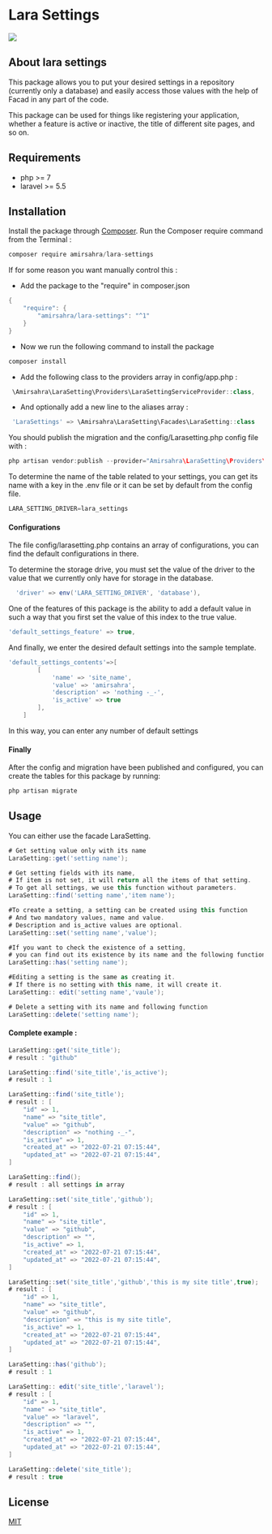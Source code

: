 # Lara Settings

![](https://s6.uupload.ir/files/resize_github.comamirsahra_q18f.jpg)

## About lara settings

This package allows you to put your desired settings in a repository (currently only a database) and easily access those values with the help of Facad in any part of the code.

This package can be used for things like registering your application, whether a feature is active or inactive, the title of different site pages, and so on.

## Requirements
- php >= 7
- laravel >= 5.5

## Installation
Install the package through  [Composer](http://getcomposer.org/).
Run the Composer require command from the Terminal :
```gradle
composer require amirsahra/lara-settings
```
If for some reason you want manually control this :
- Add the package to the "require" in composer.json 
```gradle
{
    "require": {
        "amirsahra/lara-settings": "^1"
    }
}
```
- Now we run the following command to install the package
```gradle
composer install
```

- Add the following class to the providers array in config/app.php :
```gradle
 \Amirsahra\LaraSetting\Providers\LaraSettingServiceProvider::class,
```
- And optionally add a new line to the aliases array :
```gradle
 'LaraSettings' => \Amirsahra\LaraSetting\Facades\LaraSetting::class
```

You should publish the migration and the config/Larasetting.php config file with :
```gradle
php artisan vendor:publish --provider="Amirsahra\LaraSetting\Providers\LaraSettingServiceProvider" --tag=lara-settings
```
To determine the name of the table related to your settings, you can get its name with a key in the .env file or it can be set by default from the config file.
```gradle
LARA_SETTING_DRIVER=lara_settings
```
#### Configurations
The file config/larasetting.php contains an array of configurations, you can find the default configurations in there.

To determine the storage drive, you must set the value of the driver to the value that we currently only have for storage in the database.
```gradle
  'driver' => env('LARA_SETTING_DRIVER', 'database'),
```
One of the features of this package is the ability to add a default value in such a way that you first set the value of this index to the true value.
```gradle
'default_settings_feature' => true,
```
And finally, we enter the desired default settings into the sample template.
```gradle
'default_settings_contents'=>[
        [
			'name' => 'site_name',
			'value' => 'amirsahra', 
			'description' => 'nothing -_-',
			'is_active' => true
		],
    ]
```
In this way, you can enter any number of default settings

 #### Finally
After the config and migration have been published and configured, you can create the tables for this package by running:
```gradle
php artisan migrate
```
## Usage

You can either use the facade LaraSetting.
```gradle
# Get setting value only with its name
LaraSetting::get('setting name');

# Get setting fields with its name, 
# If item is not set, it will return all the items of that setting.
# To get all settings, we use this function without parameters.
LaraSetting::find('setting name','item name');

#To create a setting, a setting can be created using this function
# And two mandatory values, name and value.
# Description and is_active values are optional.
LaraSetting::set('setting name','value');

#If you want to check the existence of a setting, 
# you can find out its existence by its name and the following function.
LaraSetting::has('setting name');

#Editing a setting is the same as creating it.
# If there is no setting with this name, it will create it.
LaraSetting:: edit('setting name','vaule');

# Delete a setting with its name and following function
LaraSetting::delete('setting name');
```

#### Complete example :

```gradle
LaraSetting::get('site_title');
# result : "github"

LaraSetting::find('site_title','is_active');
# result : 1

LaraSetting::find('site_title');
# result : [
	"id" => 1,
	"name" => "site_title",
	"value" => "github",
	"description" => "nothing -_-",
	"is_active" => 1,
	"created_at" => "2022-07-21 07:15:44",
	"updated_at" => "2022-07-21 07:15:44",
]

LaraSetting::find();
# result : all settings in array

LaraSetting::set('site_title','github');
# result : [
	"id" => 1,
	"name" => "site_title",
	"value" => "github",
	"description" => "",
	"is_active" => 1,
	"created_at" => "2022-07-21 07:15:44",
	"updated_at" => "2022-07-21 07:15:44",
]

LaraSetting::set('site_title','github','this is my site title',true);
# result : [
	"id" => 1,
	"name" => "site_title",
	"value" => "github",
	"description" => "this is my site title",
	"is_active" => 1,
	"created_at" => "2022-07-21 07:15:44",
	"updated_at" => "2022-07-21 07:15:44",
]

LaraSetting::has('github');
# result : 1 

LaraSetting:: edit('site_title','laravel');
# result : [
	"id" => 1,
	"name" => "site_title",
	"value" => "laravel",
	"description" => "",
	"is_active" => 1,
	"created_at" => "2022-07-21 07:15:44",
	"updated_at" => "2022-07-21 07:15:44",
] 

LaraSetting::delete('site_title');
# result : true
```

## License

[MIT](https://choosealicense.com/licenses/mit/)
